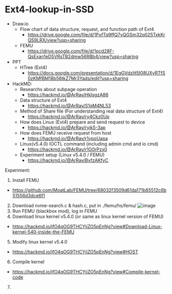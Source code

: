 # Ext4-lookup-in-SSD

- Draw.io
  - Flow chart of data structure, request, and function path of Ext4
    - https://drive.google.com/file/d/1PxfTq9ffQ7vQGSm32q025TxkKrQS9LRX/view?usp=sharing
  - FEMU
    - https://drive.google.com/file/d/1pcd28F-QsExan1eD5VRsTB2dmw56RBb4/view?usp=sharing
- PPT
  - HTree (Ext4)
    - https://docs.google.com/presentation/d/1EgGVdzIit5I08UXyRTfS0zKMfBM18b56tkZ7Mr3Yads/edit?usp=sharing
- HackMD:
  - Researchs about subpage operation
    - https://hackmd.io/@ArRay/HkIsgzA86
  - Data structure of Ext4
    - https://hackmd.io/@ArRay/S1qM4NL53
  - Method of Share file (For understanding real data structure of Ext4)
    - https://hackmd.io/@ArRay/ry4Ckz0Up
  - How does Linux (Ext4) prepare and send request to device
    - https://hackmd.io/@ArRay/ryjk5-3ap
  - How does FEMU receive request from host
    - https://hackmd.io/@ArRay/r1vpoUapa
  - Linux(v5.4.0) IOCTL command (including admin cmd and io cmd)
    - https://hackmd.io/@ArRay/r1G0rPzx0
  - Experiment setup (Linux v5.4.0 / FEMU)
    - https://hackmd.io/@ArRay/ByfzAKfyC


Experiment:
1. Install FEMU
  -  https://github.com/MoatLab/FEMU/tree/68032f3509d61da171b65512c6b51556d3dce6f1
2. Download nvme-search.c & hash.c, put in ./femu/hs/femu/
![image](https://github.com/wges9405/Ext4-lookup-in-SSD/assets/46646964/415ec598-3b1c-4a55-8ca5-1d1ba6d447e5)
3. Run FEMU (blackbox mod), log in FEMU
4. Download linux kernel v5.4.0 (or same as linux kernel version of FEMU)
  -  https://hackmd.io/jfO4qOG9THCYjiZO5pEnNg?view#Download-Linux-kernel-540-inside-the-FEMU
5. Modify linux kernel v5.4.0
  -  https://hackmd.io/jfO4qOG9THCYjiZO5pEnNg?view#HOST
6. Compile kernel
  -  https://hackmd.io/jfO4qOG9THCYjiZO5pEnNg?view#Compile-kernel-code
7. 
